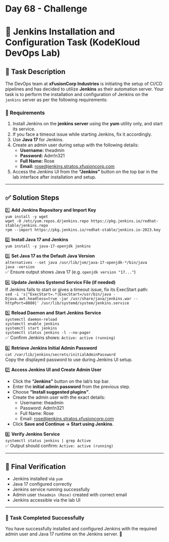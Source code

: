 # Day 68 - Challenge
# 🚀 Jenkins Installation and Configuration Task (KodeKloud DevOps Lab)

## 🧩 Task Description
The DevOps team at **xFusionCorp Industries** is initiating the setup of CI/CD pipelines and has decided to utilize **Jenkins** as their automation server. Your task is to perform the installation and configuration of Jenkins on the `jenkins` server as per the following requirements:

### 🔧 Requirements
1. Install Jenkins on the **jenkins server** using the **yum** utility only, and start its service.  
2. If you face a timeout issue while starting Jenkins, fix it accordingly.  
3. Use **Java 17** for Jenkins.  
4. Create an admin user during setup with the following details:  
   - **Username:** theadmin  
   - **Password:** Adm!n321  
   - **Full Name:** Rose  
   - **Email:** rose@jenkins.stratos.xfusioncorp.com  
5. Access the Jenkins UI from the **“Jenkins”** button on the top bar in the lab interface after installation and setup.

---

## ✅ Solution Steps

1️⃣ **Add Jenkins Repository and Import Key**  
`yum install -y wget`  
`wget -O /etc/yum.repos.d/jenkins.repo https://pkg.jenkins.io/redhat-stable/jenkins.repo`  
`rpm --import https://pkg.jenkins.io/redhat-stable/jenkins.io-2023.key`

2️⃣ **Install Java 17 and Jenkins**  
`yum install -y java-17-openjdk jenkins`

3️⃣ **Set Java 17 as the Default Java Version**  
`alternatives --set java /usr/lib/jvm/java-17-openjdk-*/bin/java`  
`java -version`  
✅ Ensure output shows Java 17 (e.g. `openjdk version "17..."`)

4️⃣ **Update Jenkins Systemd Service File (if needed)**  
If Jenkins fails to start or gives a timeout issue, fix its ExecStart path:  
`sed -i 's|^ExecStart=.*|ExecStart=/usr/bin/java -Djava.awt.headless=true -jar /usr/share/java/jenkins.war --httpPort=8080|' /usr/lib/systemd/system/jenkins.service`

5️⃣ **Reload Daemon and Start Jenkins Service**  
`systemctl daemon-reload`  
`systemctl enable jenkins`  
`systemctl start jenkins`  
`systemctl status jenkins -l --no-pager`  
✅ Confirm Jenkins shows: `Active: active (running)`

6️⃣ **Retrieve Jenkins Initial Admin Password**  
`cat /var/lib/jenkins/secrets/initialAdminPassword`  
Copy the displayed password to use during Jenkins UI setup.

7️⃣ **Access Jenkins UI and Create Admin User**  
- Click the **“Jenkins”** button on the lab’s top bar.  
- Enter the **initial admin password** from the previous step.  
- Choose **“Install suggested plugins”**.  
- Create the admin user with the exact details:  
  - Username: theadmin  
  - Password: Adm!n321  
  - Full Name: Rose  
  - Email: rose@jenkins.stratos.xfusioncorp.com  
- Click **Save and Continue → Start using Jenkins**.

8️⃣ **Verify Jenkins Service**  
`systemctl status jenkins | grep Active`  
✅ Output should confirm: `Active: active (running)`

---

## 🎯 Final Verification
- Jenkins installed via `yum`  
- Java 17 configured correctly  
- Jenkins service running successfully  
- Admin user `theadmin (Rose)` created with correct email  
- Jenkins accessible via the lab UI  

---

### 🏁 Task Completed Successfully
You have successfully installed and configured Jenkins with the required admin user and Java 17 runtime on the Jenkins server. 🎉

